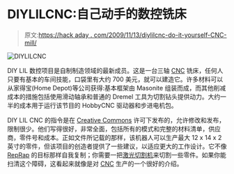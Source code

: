 # DIYLILCNC:自己动手的数控铣床

> 原文:[https://hack aday . com/2009/11/13/diylilcnc-do-it-yourself-CNC-mill/](https://hackaday.com/2009/11/13/diylilcnc-do-it-yourself-cnc-mill/)

![DIYLILCNC](../Images/b0ae7ee609a77571c176e5eb5421464d.png "DIYLILCNC")

DIY LIL 数控项目是自制制造领域的最新成员。这是一台三轴 [CNC](http://hackaday.com/category/cnc-hacks/) 铣床，任何人只要有基本的车间技能，口袋里有大约 700 美元，就可以建造它。许多材料可以从家得宝(Home Depot)等公司获得:基本框架由 Masonite 组装而成，而其他削减成本的措施包括使用滑动轴承和普通的 Dremel 工具为切割钻头提供动力。大约一半的成本用于运行该节目的 HobbyCNC 驱动器和步进电机包。

DIY LIL CNC 的指令是在 [Creative Commons](http://hackaday.com/2009/10/29/read-about-trash-hackers-for-free/) 许可下发布的，允许修改和发布，限制很少。他们写得很好，非常全面，包括所有的模式和完整的材料清单，供应商，零件号和成本。正如文件所记载的那样，该机器人可以生产最大 12 x 14 x 2 英寸的零件，但该项目的创造者提供了一些建议，以适应更大的工作设计。它不像 [RepRap](http://hackaday.com/2009/07/22/printing-a-reprap/) 的目标那样自我复制；你需要一把[激光切割机](http://hackaday.com/2008/07/12/epilog-zing-personal-laser-etching/)来切割一些零件。如果你能扫清这个障碍，这看起来就像是对 [CNC](http://hackaday.com/2008/05/24/the-best-cnc-project-machines/) 生产的一个很好的介绍。